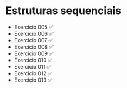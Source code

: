 # Estruturas sequenciais
- Exercicio 005 ✅
- Exercicio 006 ✅
- Exercicio 007 ✅
- Exercicio 008 ✅
- Exercicio 009 ✅
- Exercicio 010 ✅
- Exercicio 011 ✅
- Exercicio 012 ✅
- Exercicio 013 ✅